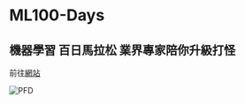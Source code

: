 # ML100-Days

## 機器學習 百日馬拉松 業界專家陪你升級打怪

前往[網站](https://ai100.cupoy.com/)

![PFD](https://ai100.cupoy.com/images/learnWithCoach.png)
